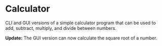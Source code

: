 # Calculator

CLI and GUI versions of a simple calculator program that can be used to add, subtract, multiply, and divide between numbers.

**Update:** The GUI version can now calculate the square root of a number.  

